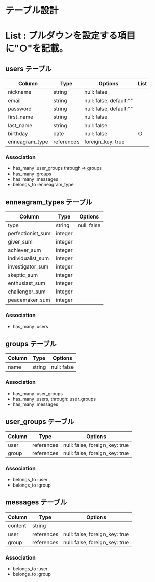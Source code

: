 # テーブル設計
# List : プルダウンを設定する項目に"○"を記載。

## users テーブル

| Column                | Type       | Options                 | List
| --------------------- | -------    | ----------------------- | ----
| nickname              | string     | null: false             | 
| email                 | string     | null: false, default:"" |
| password              | string     | null: false, default:"" |
| first_name            | string     | null: false             | 
| last_name             | string     | null: false             | 
| birthday              | date       | null: false             | ○
| enneagram_type        | references | foreign_key: true       | 

### Association
- has_many :user_groups through => groups
- has_many :groups
- has_many :messages
- belongs_to :enneagram_type


## enneagram_types テーブル

| Column                | Type     | Options       | 
| --------------------- | -------- | ------------- | 
| type                  | string   | null: false   | 
| perfectionist_sum     | integer  |               |
| giver_sum             | integer  |               |
| achiever_sum          | integer  |               | 
| individualist_sum     | integer  |               | 
| investigator_sum      | integer  |               | 
| skeptic_sum           | integer  |               |
| enthusiast_sum        | integer  |               | 
| challenger_sum        | integer  |               | 
| peacemaker_sum        | integer  |               | 

### Association
- has_many :users

## groups テーブル

| Column | Type   | Options     |
| ------ | ------ | ----------- |
| name   | string | null: false |

### Association

- has_many :user_groups
- has_many :users, through: user_groups
- has_many :messages

## user_groups テーブル

| Column | Type       | Options                        |
| ------ | ---------- | ------------------------------ |
| user   | references | null: false, foreign_key: true |
| group  | references | null: false, foreign_key: true |

### Association
- belongs_to :user
- belongs_to :group

## messages テーブル

| Column   | Type       | Options                        |
| -------  | ---------- | ------------------------------ |
| content  | string     |                                |
| user     | references | null: false, foreign_key: true |
| group    | references | null: false, foreign_key: true |

### Association

- belongs_to :user
- belongs_to :group